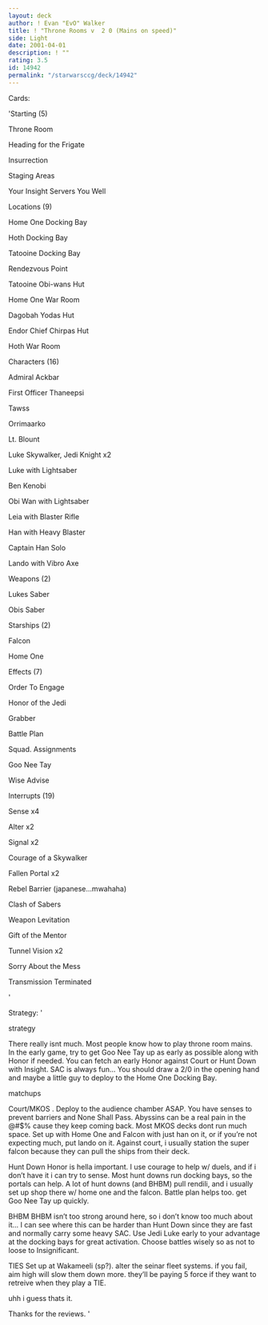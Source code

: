 ```yaml
---
layout: deck
author: ! Evan "EvO" Walker
title: ! "Throne Rooms v  2 0 (Mains on speed)"
side: Light
date: 2001-04-01
description: ! ""
rating: 3.5
id: 14942
permalink: "/starwarsccg/deck/14942"
---
```

Cards: 

'Starting (5)


Throne Room

Heading for the Frigate

Insurrection

Staging Areas

Your Insight Servers You Well


Locations (9)


Home One Docking Bay

Hoth Docking Bay

Tatooine Docking Bay

Rendezvous Point

Tatooine Obi-wans Hut

Home One War Room

Dagobah Yodas Hut

Endor Chief Chirpas Hut

Hoth War Room


Characters (16)

Admiral Ackbar

First Officer Thaneepsi

Tawss

Orrimaarko

Lt. Blount

Luke Skywalker, Jedi Knight x2

Luke with Lightsaber

Ben Kenobi

Obi Wan with Lightsaber

Leia with Blaster Rifle

Han with Heavy Blaster

Captain Han Solo

Lando with Vibro Axe


Weapons (2)

Lukes Saber

Obis Saber


Starships (2)

Falcon

Home One


Effects (7)

Order To Engage

Honor of the Jedi

Grabber

Battle Plan

Squad. Assignments

Goo Nee Tay

Wise Advise


Interrupts (19)

Sense x4

Alter x2

Signal x2

Courage of a Skywalker

Fallen Portal x2

Rebel Barrier (japanese...mwahaha)

Clash of Sabers

Weapon Levitation

Gift of the Mentor

Tunnel Vision x2

Sorry About the Mess

Transmission Terminated


'

Strategy: '

strategy


There really isnt much. Most people know how to play throne room mains. In the early game, try to get Goo Nee Tay up as early as possible along with Honor if needed. You can fetch an early Honor against Court or Hunt Down with Insight. SAC is always fun... You should draw a 2/0 in the opening hand and maybe a little guy to deploy to the Home One Docking Bay. 


matchups


Court/MKOS . Deploy to the audience chamber ASAP. You have senses to prevent barriers and None Shall Pass. Abyssins can be a real pain in the @#$% cause they keep coming back. Most MKOS decks dont run much space. Set up with Home One and Falcon with just han on it, or if you’re not expecting much, put lando on it. Against court, i usually station the super falcon because they can pull the ships from their deck. 


Hunt Down Honor is hella important. I use courage to help w/ duels, and if i don’t have it i can try to sense. Most hunt downs run docking bays, so the portals can help. A lot of hunt downs (and BHBM) pull rendili, and i usually set up shop there w/ home one and the falcon. Battle plan helps too. get Goo Nee Tay up quickly. 


BHBM BHBM isn’t too strong around here, so i don’t know too much about it... I can see where this can be harder than Hunt Down since they are fast and normally carry some heavy SAC. Use Jedi Luke early to your advantage at the docking bays for great activation. Choose battles wisely so as not to loose to Insignificant.


TIES Set up at Wakameeli (sp?). alter the seinar fleet systems. if you fail, aim high will slow them down more. they’ll be paying 5 force if they want to retreive when they play a TIE. 


uhh i guess thats it.

Thanks for the reviews. '
